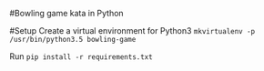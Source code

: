 #Bowling game kata in Python

#Setup
Create a virtual environment for Python3
`mkvirtualenv -p /usr/bin/python3.5 bowling-game`

Run `pip install -r requirements.txt`